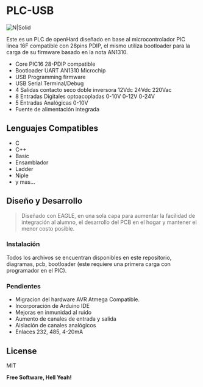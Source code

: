 # PLC-USB

![N|Solid](https://raw.githubusercontent.com/electgpl/PLCUSB/master/CAM00171.jpg)

Este es un PLC de openHard diseñado en base al microcontrolador PIC linea 16F compatible con 28pins PDIP, el mismo utiliza bootloader para la carga de su firmware basado en la nota AN1310.

  - Core PIC16 28-PDIP compatible
  - Bootloader UART AN1310 Microchip
  - USB Programming firmware
  - USB Serial Terminal/Debug
  - 4 Salidas contacto seco doble inversora 12Vdc 24Vdc 220Vac
  - 8 Entradas Digitales optoacopladas 0-10V 0-12V 0-24V 
  - 5 Entradas Analógicas 0-10V
  - Fuente de alimentación integrada

## Lenguajes Compatibles

  - C
  - C++
  - Basic
  - Ensamblador
  - Ladder
  - Niple
  - y mas...
  
## Diseño y Desarrollo

> Diseñado con EAGLE, en una sola capa para aumentar la facilidad
> de integración al alumno, el desarrollo del PCB en el hogar y mantener
> el menor costo posible.

### Instalación

Todos los archivos se encuentran disponibles en este repositorio, diagramas, pcb, bootloader (este requiere una primera carga con programador en el PIC).

### Pendientes

 - Migracion del hardware AVR Atmega Compatible.
 - Incorporación de Arduino IDE
 - Mejoras en inmunidad al ruido
 - Aumento de canales de entrada y salida
 - Aislación de canales analógicos
 - Enlaces 232, 485, 4-20mA

License
----

MIT


**Free Software, Hell Yeah!**

